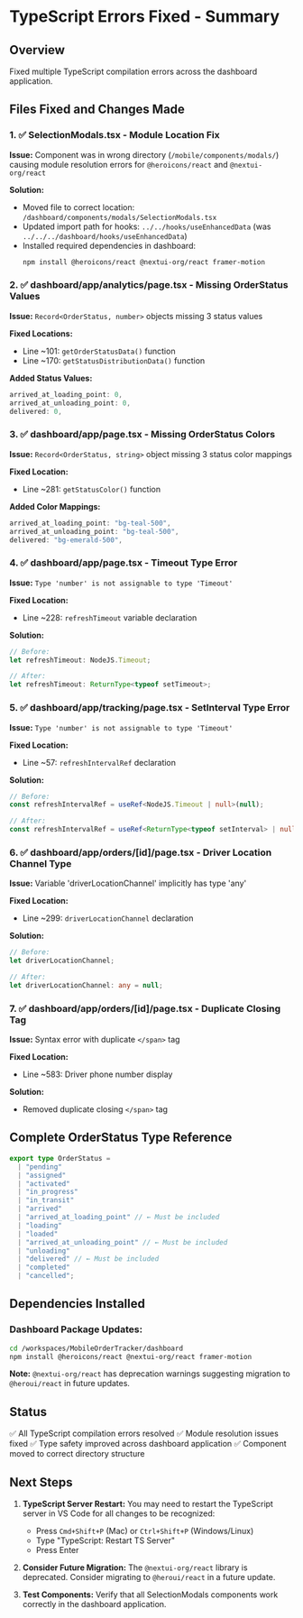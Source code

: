 # TypeScript Errors Fixed - Summary

## Overview

Fixed multiple TypeScript compilation errors across the dashboard application.

## Files Fixed and Changes Made

### 1. ✅ SelectionModals.tsx - Module Location Fix

**Issue:** Component was in wrong directory (`/mobile/components/modals/`) causing module resolution errors for `@heroicons/react` and `@nextui-org/react`

**Solution:**

- Moved file to correct location: `/dashboard/components/modals/SelectionModals.tsx`
- Updated import path for hooks: `../../hooks/useEnhancedData` (was `../../../dashboard/hooks/useEnhancedData`)
- Installed required dependencies in dashboard:
  ```bash
  npm install @heroicons/react @nextui-org/react framer-motion
  ```

### 2. ✅ dashboard/app/analytics/page.tsx - Missing OrderStatus Values

**Issue:** `Record<OrderStatus, number>` objects missing 3 status values

**Fixed Locations:**

- Line ~101: `getOrderStatusData()` function
- Line ~170: `getStatusDistributionData()` function

**Added Status Values:**

```typescript
arrived_at_loading_point: 0,
arrived_at_unloading_point: 0,
delivered: 0,
```

### 3. ✅ dashboard/app/page.tsx - Missing OrderStatus Colors

**Issue:** `Record<OrderStatus, string>` object missing 3 status color mappings

**Fixed Location:**

- Line ~281: `getStatusColor()` function

**Added Color Mappings:**

```typescript
arrived_at_loading_point: "bg-teal-500",
arrived_at_unloading_point: "bg-teal-500",
delivered: "bg-emerald-500",
```

### 4. ✅ dashboard/app/page.tsx - Timeout Type Error

**Issue:** `Type 'number' is not assignable to type 'Timeout'`

**Fixed Location:**

- Line ~228: `refreshTimeout` variable declaration

**Solution:**

```typescript
// Before:
let refreshTimeout: NodeJS.Timeout;

// After:
let refreshTimeout: ReturnType<typeof setTimeout>;
```

### 5. ✅ dashboard/app/tracking/page.tsx - SetInterval Type Error

**Issue:** `Type 'number' is not assignable to type 'Timeout'`

**Fixed Location:**

- Line ~57: `refreshIntervalRef` declaration

**Solution:**

```typescript
// Before:
const refreshIntervalRef = useRef<NodeJS.Timeout | null>(null);

// After:
const refreshIntervalRef = useRef<ReturnType<typeof setInterval> | null>(null);
```

### 6. ✅ dashboard/app/orders/[id]/page.tsx - Driver Location Channel Type

**Issue:** Variable 'driverLocationChannel' implicitly has type 'any'

**Fixed Location:**

- Line ~299: `driverLocationChannel` declaration

**Solution:**

```typescript
// Before:
let driverLocationChannel;

// After:
let driverLocationChannel: any = null;
```

### 7. ✅ dashboard/app/orders/[id]/page.tsx - Duplicate Closing Tag

**Issue:** Syntax error with duplicate `</span>` tag

**Fixed Location:**

- Line ~583: Driver phone number display

**Solution:**

- Removed duplicate closing `</span>` tag

## Complete OrderStatus Type Reference

```typescript
export type OrderStatus =
  | "pending"
  | "assigned"
  | "activated"
  | "in_progress"
  | "in_transit"
  | "arrived"
  | "arrived_at_loading_point" // ← Must be included
  | "loading"
  | "loaded"
  | "arrived_at_unloading_point" // ← Must be included
  | "unloading"
  | "delivered" // ← Must be included
  | "completed"
  | "cancelled";
```

## Dependencies Installed

### Dashboard Package Updates:

```bash
cd /workspaces/MobileOrderTracker/dashboard
npm install @heroicons/react @nextui-org/react framer-motion
```

**Note:** `@nextui-org/react` has deprecation warnings suggesting migration to `@heroui/react` in future updates.

## Status

✅ All TypeScript compilation errors resolved
✅ Module resolution issues fixed
✅ Type safety improved across dashboard application
✅ Component moved to correct directory structure

## Next Steps

1. **TypeScript Server Restart:** You may need to restart the TypeScript server in VS Code for all changes to be recognized:

   - Press `Cmd+Shift+P` (Mac) or `Ctrl+Shift+P` (Windows/Linux)
   - Type "TypeScript: Restart TS Server"
   - Press Enter

2. **Consider Future Migration:** The `@nextui-org/react` library is deprecated. Consider migrating to `@heroui/react` in a future update.

3. **Test Components:** Verify that all SelectionModals components work correctly in the dashboard application.

